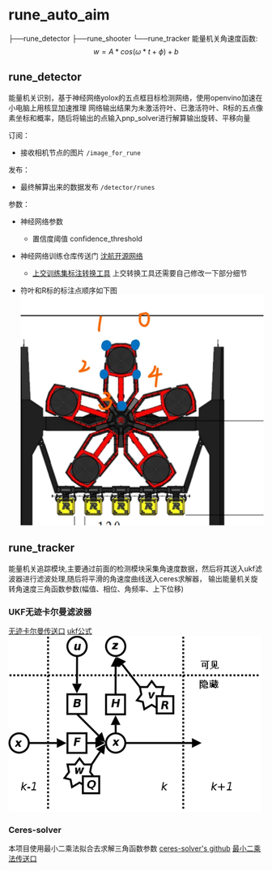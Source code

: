 # rune_auto_aim
 ├──rune_detector
 ├──rune_shooter
 └──rune_tracker
 能量机关角速度函数:
$$  w = A * cos (\omega * t + \phi) + b  $$

## rune_detector
能量机关识别，基于神经网络yolox的五点框目标检测网络，使用openvino加速在小电脑上用核显加速推理
网络输出结果为未激活符叶、已激活符叶、R标的五点像素坐标和概率，随后将输出的点输入pnp_solver进行解算输出旋转、平移向量

订阅：
- 接收相机节点的图片 `/image_for_rune`

发布：
- 最终解算出来的数据发布 `/detector/runes`

参数：
- 神经网络参数
  - 置信度阈值 confidence_threshold

- 神经网络训练仓库传送门
[沈航开源网络](https://github.com/tup-robomaster/TUP-NN-Train-2)
  - [上交训练集标注转换工具](https://github.com/Spphire/RM-labeling-tool)
  上交转换工具还需要自己修改一下部分细节
- 符叶和R标的标注点顺序如下图
![](pic/RunePoint.jpg)

## rune_tracker
能量机关追踪模块,主要通过前面的检测模块采集角速度数据，然后将其送入ukf滤波器进行滤波处理,随后将平滑的角速度曲线送入ceres求解器，
输出能量机关旋转角速度三角函数参数(幅值、相位、角频率、上下位移)

### UKF无迹卡尔曼滤波器
[无迹卡尔曼传送口](https://github.com/saishiva024/LIDAR-RADAR-Fusion-UKF/blob/master/src/ukf.cpp)
[ukf公式](https://zhuanlan.zhihu.com/p/359811364)
![](../armor_auto_aim/armor_tracker/docs/Kalman_filter_model.png)

### Ceres-solver
本项目使用最小二乘法拟合去求解三角函数参数
[ceres-solver's github](https://github.com/ceres-solver/ceres-solver)
[最小二乘法传送口](https://zhuanlan.zhihu.com/p/38128785)
